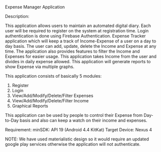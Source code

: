 Expense Manager Application

Description:

This application allows users to maintain an automated digital diary. Each user will be required to register on the system at registration time. Login authentication is done using Firebase Authentication. Expense Tracker application which will keep a track of Income-Expense of a user on a day to day basis. The user can add, update, delete the Income and Expense at any time. The application also provides features to filter the Income and Expenses for easier usage. This application takes Income from the user and divides in daily expense allowed. This application will generate reports to show Expense via multiple graphs. 

This application consists of basically 5 modules:

1) Register
2) Login
3) View/Add/Modify/Delete/Filter Expenses
4) View/Add/Modify/Delete/Filter Income
5) Graphical Reports

This application can be used by people to control their Expense from Day-to-Day basis and also can keep a watch on their income and expenses.

Requirement:
minSDK: API 19 (Android 4.4 KitKat)
Target Device: Nexus 4

NOTE: We have used materialistic design so it would require an updated google play services otherwise the application will not authenticate.


